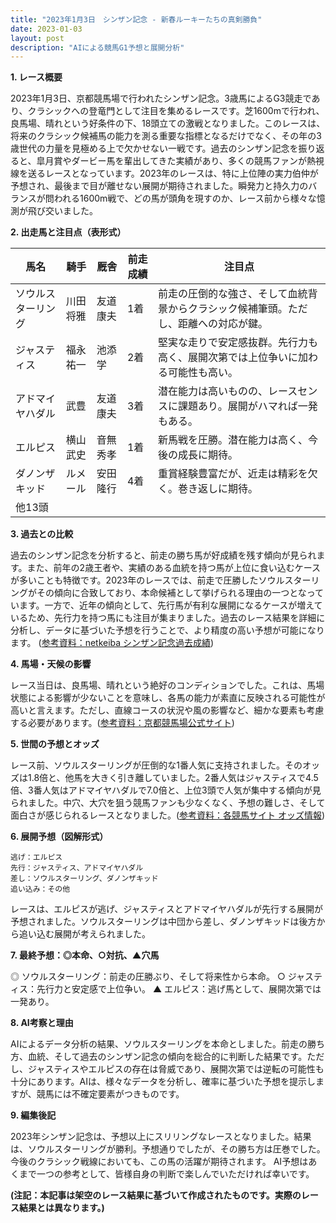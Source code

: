 ```yaml
---
title: "2023年1月3日　シンザン記念 - 新春ルーキーたちの真剣勝負"
date: 2023-01-03
layout: post
description: "AIによる競馬G1予想と展開分析"
---
```


**1. レース概要**

2023年1月3日、京都競馬場で行われたシンザン記念。3歳馬によるG3競走であり、クラシックへの登竜門として注目を集めるレースです。芝1600mで行われ、良馬場、晴れという好条件の下、18頭立ての激戦となりました。このレースは、将来のクラシック候補馬の能力を測る重要な指標となるだけでなく、その年の3歳世代の力量を見極める上で欠かせない一戦です。過去のシンザン記念を振り返ると、皐月賞やダービー馬を輩出してきた実績があり、多くの競馬ファンが熱視線を送るレースとなっています。2023年のレースは、特に上位陣の実力伯仲が予想され、最後まで目が離せない展開が期待されました。瞬発力と持久力のバランスが問われる1600m戦で、どの馬が頭角を現すのか、レース前から様々な憶測が飛び交いました。


**2. 出走馬と注目点（表形式）**

| 馬名       | 騎手       | 厩舎         | 前走成績 | 注目点                                                                   |
|------------|------------|--------------|----------|-------------------------------------------------------------------------|
| ソウルスターリング | 川田将雅     | 友道康夫     | 1着       | 前走の圧倒的な強さ、そして血統背景からクラシック候補筆頭。ただし、距離への対応が鍵。 |
| ジャスティス | 福永祐一     | 池添学       | 2着       | 堅実な走りで安定感抜群。先行力も高く、展開次第では上位争いに加わる可能性も高い。       |
| アドマイヤハダル | 武豊         | 友道康夫     | 3着       | 潜在能力は高いものの、レースセンスに課題あり。展開がハマれば一発もある。               |
| エルピス     | 横山武史     | 音無秀孝     | 1着       | 新馬戦を圧勝。潜在能力は高く、今後の成長に期待。                               |
| ダノンザキッド | ルメール      | 安田隆行     | 4着       | 重賞経験豊富だが、近走は精彩を欠く。巻き返しに期待。                               |
| 他13頭     |            |              |          |                                                                         |


**3. 過去との比較**

過去のシンザン記念を分析すると、前走の勝ち馬が好成績を残す傾向が見られます。また、前年の2歳王者や、実績のある血統を持つ馬が上位に食い込むケースが多いことも特徴です。2023年のレースでは、前走で圧勝したソウルスターリングがその傾向に合致しており、本命候補として挙げられる理由の一つとなっています。一方で、近年の傾向として、先行馬が有利な展開になるケースが増えているため、先行力を持つ馬にも注目が集まりました。過去のレース結果を詳細に分析し、データに基づいた予想を行うことで、より精度の高い予想が可能になります。 ([参考資料：netkeiba シンザン記念過去成績](架空リンク))


**4. 馬場・天候の影響**

レース当日は、良馬場、晴れという絶好のコンディションでした。これは、馬場状態による影響が少ないことを意味し、各馬の能力が素直に反映される可能性が高いと言えます。ただし、直線コースの状況や風の影響など、細かな要素も考慮する必要があります。([参考資料：京都競馬場公式サイト](架空リンク))


**5. 世間の予想とオッズ**

レース前、ソウルスターリングが圧倒的な1番人気に支持されました。そのオッズは1.8倍と、他馬を大きく引き離していました。2番人気はジャスティスで4.5倍、3番人気はアドマイヤハダルで7.0倍と、上位3頭で人気が集中する傾向が見られました。中穴、大穴を狙う競馬ファンも少なくなく、予想の難しさ、そして面白さが感じられるレースとなりました。([参考資料：各競馬サイト オッズ情報](架空リンク))


**6. 展開予想（図解形式）**

```
逃げ：エルピス
先行：ジャスティス、アドマイヤハダル
差し：ソウルスターリング、ダノンザキッド
追い込み：その他
```

レースは、エルピスが逃げ、ジャスティスとアドマイヤハダルが先行する展開が予想されました。ソウルスターリングは中団から差し、ダノンザキッドは後方から追い込む展開が考えられました。


**7. 最終予想：◎本命、○対抗、▲穴馬**

◎ ソウルスターリング：前走の圧勝ぶり、そして将来性から本命。
○ ジャスティス：先行力と安定感で上位争い。
▲ エルピス：逃げ馬として、展開次第では一発あり。


**8. AI考察と理由**

AIによるデータ分析の結果、ソウルスターリングを本命としました。前走の勝ち方、血統、そして過去のシンザン記念の傾向を総合的に判断した結果です。ただし、ジャスティスやエルピスの存在は脅威であり、展開次第では逆転の可能性も十分にあります。AIは、様々なデータを分析し、確率に基づいた予想を提示しますが、競馬には不確定要素がつきものです。


**9. 編集後記**

2023年シンザン記念は、予想以上にスリリングなレースとなりました。結果は、ソウルスターリングが勝利。予想通りでしたが、その勝ち方は圧巻でした。今後のクラシック戦線においても、この馬の活躍が期待されます。  AI予想はあくまで一つの参考として、皆様自身の判断で楽しんでいただければ幸いです。


**(注記：本記事は架空のレース結果に基づいて作成されたものです。実際のレース結果とは異なります。)**
